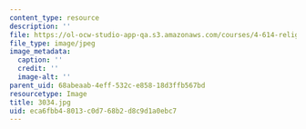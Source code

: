 ```yaml
---
content_type: resource
description: ''
file: https://ol-ocw-studio-app-qa.s3.amazonaws.com/courses/4-614-religious-architecture-and-islamic-cultures-fall-2002/eca6fbb48013c0d768b2d8c9d1a0ebc7_3034.jpg
file_type: image/jpeg
image_metadata:
  caption: ''
  credit: ''
  image-alt: ''
parent_uid: 68abeaab-4eff-532c-e858-18d3ffb567bd
resourcetype: Image
title: 3034.jpg
uid: eca6fbb4-8013-c0d7-68b2-d8c9d1a0ebc7
---
```


